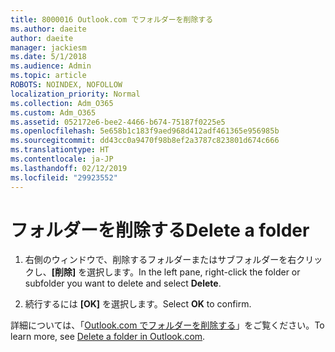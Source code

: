 ```yaml
---
title: 8000016 Outlook.com でフォルダーを削除する
ms.author: daeite
author: daeite
manager: jackiesm
ms.date: 5/1/2018
ms.audience: Admin
ms.topic: article
ROBOTS: NOINDEX, NOFOLLOW
localization_priority: Normal
ms.collection: Adm_O365
ms.custom: Adm_O365
ms.assetid: 052172e6-bee2-4466-b674-75187f0225e5
ms.openlocfilehash: 5e658b1c183f9aed968d412adf461365e956985b
ms.sourcegitcommit: dd43cc0a9470f98b8ef2a3787c823801d674c666
ms.translationtype: HT
ms.contentlocale: ja-JP
ms.lasthandoff: 02/12/2019
ms.locfileid: "29923552"
---
```

# <a name="delete-a-folder"></a><span data-ttu-id="85b8f-102">フォルダーを削除する</span><span class="sxs-lookup"><span data-stu-id="85b8f-102">Delete a folder</span></span>

1. <span data-ttu-id="85b8f-103">右側のウィンドウで、削除するフォルダーまたはサブフォルダーを右クリックし、**[削除]** を選択します。</span><span class="sxs-lookup"><span data-stu-id="85b8f-103">In the left pane, right-click the folder or subfolder you want to delete and select **Delete**.</span></span> 
    
2. <span data-ttu-id="85b8f-104">続行するには **[OK]** を選択します。</span><span class="sxs-lookup"><span data-stu-id="85b8f-104">Select **OK** to confirm.</span></span> 
    
<span data-ttu-id="85b8f-105">詳細については、「[Outlook.com でフォルダーを削除する](https://go.microsoft.com/fwlink/p/?linkid=873134)」をご覧ください。</span><span class="sxs-lookup"><span data-stu-id="85b8f-105">To learn more, see [Delete a folder in Outlook.com](https://go.microsoft.com/fwlink/p/?linkid=873134).</span></span>
  

